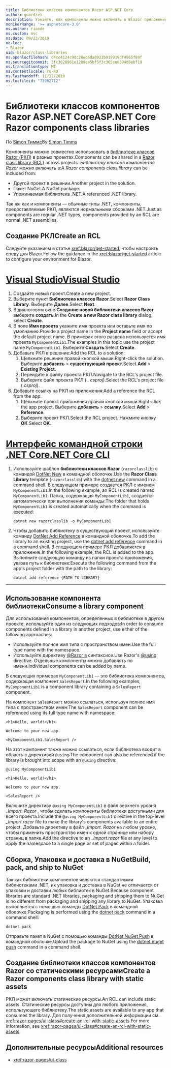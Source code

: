 ```yaml
---
title: Библиотеки классов компонентов Razor ASP.NET Core
author: guardrex
description: Узнайте, как компоненты можно включать в Blazor приложения из библиотеки внешних компонентов.
monikerRange: '>= aspnetcore-3.0'
ms.author: riande
ms.custom: mvc
ms.date: 09/23/2019
no-loc:
- Blazor
uid: blazor/class-libraries
ms.openlocfilehash: d4cc4124c9dc28ed6da0923b919919df4965f89f
ms.sourcegitcommit: 3fc3020961e1289ee5bf5f3c365ce8304d8ebf19
ms.translationtype: MT
ms.contentlocale: ru-RU
ms.lasthandoff: 11/12/2019
ms.locfileid: "73962712"
---
```

# <a name="aspnet-core-razor-components-class-libraries"></a><span data-ttu-id="92a5b-103">Библиотеки классов компонентов Razor ASP.NET Core</span><span class="sxs-lookup"><span data-stu-id="92a5b-103">ASP.NET Core Razor components class libraries</span></span>

<span data-ttu-id="92a5b-104">По [Simon Тиммс](https://github.com/stimms)</span><span class="sxs-lookup"><span data-stu-id="92a5b-104">By [Simon Timms](https://github.com/stimms)</span></span>

<span data-ttu-id="92a5b-105">Компоненты можно совместно использовать в [библиотеке классов Razor (РКЛ)](xref:razor-pages/ui-class) в разных проектах.</span><span class="sxs-lookup"><span data-stu-id="92a5b-105">Components can be shared in a [Razor class library (RCL)](xref:razor-pages/ui-class) across projects.</span></span> <span data-ttu-id="92a5b-106">*Библиотеку классов компонентов Razor* можно включать в:</span><span class="sxs-lookup"><span data-stu-id="92a5b-106">A *Razor components class library* can be included from:</span></span>

* <span data-ttu-id="92a5b-107">Другой проект в решении.</span><span class="sxs-lookup"><span data-stu-id="92a5b-107">Another project in the solution.</span></span>
* <span data-ttu-id="92a5b-108">Пакет NuGet.</span><span class="sxs-lookup"><span data-stu-id="92a5b-108">A NuGet package.</span></span>
* <span data-ttu-id="92a5b-109">Упоминаемая библиотека .NET.</span><span class="sxs-lookup"><span data-stu-id="92a5b-109">A referenced .NET library.</span></span>

<span data-ttu-id="92a5b-110">Так же как и компоненты — обычные типы .NET, компоненты, предоставляемые РКЛ, являются нормальными сборками .NET.</span><span class="sxs-lookup"><span data-stu-id="92a5b-110">Just as components are regular .NET types, components provided by an RCL are normal .NET assemblies.</span></span>

## <a name="create-an-rcl"></a><span data-ttu-id="92a5b-111">Создание РКЛ</span><span class="sxs-lookup"><span data-stu-id="92a5b-111">Create an RCL</span></span>

<span data-ttu-id="92a5b-112">Следуйте указаниям в статье <xref:blazor/get-started>, чтобы настроить среду для Blazor.</span><span class="sxs-lookup"><span data-stu-id="92a5b-112">Follow the guidance in the <xref:blazor/get-started> article to configure your environment for Blazor.</span></span>

# <a name="visual-studiotabvisual-studio"></a>[<span data-ttu-id="92a5b-113">Visual Studio</span><span class="sxs-lookup"><span data-stu-id="92a5b-113">Visual Studio</span></span>](#tab/visual-studio)

1. <span data-ttu-id="92a5b-114">Создайте новый проект.</span><span class="sxs-lookup"><span data-stu-id="92a5b-114">Create a new project.</span></span>
1. <span data-ttu-id="92a5b-115">Выберите пункт **Библиотека классов Razor**.</span><span class="sxs-lookup"><span data-stu-id="92a5b-115">Select **Razor Class Library**.</span></span> <span data-ttu-id="92a5b-116">Выберите **Далее**.</span><span class="sxs-lookup"><span data-stu-id="92a5b-116">Select **Next**.</span></span>
1. <span data-ttu-id="92a5b-117">В диалоговом окне **Создание новой библиотеки классов Razor** выберите **создать**.</span><span class="sxs-lookup"><span data-stu-id="92a5b-117">In the **Create a new Razor class library** dialog, select **Create**.</span></span>
1. <span data-ttu-id="92a5b-118">В поле **Имя проекта** укажите имя проекта или оставьте имя по умолчанию.</span><span class="sxs-lookup"><span data-stu-id="92a5b-118">Provide a project name in the **Project name** field or accept the default project name.</span></span> <span data-ttu-id="92a5b-119">В примерах этого раздела используется имя проекта `MyComponentLib1`.</span><span class="sxs-lookup"><span data-stu-id="92a5b-119">The examples in this topic use the project name `MyComponentLib1`.</span></span> <span data-ttu-id="92a5b-120">Выберите **Создать**.</span><span class="sxs-lookup"><span data-stu-id="92a5b-120">Select **Create**.</span></span>
1. <span data-ttu-id="92a5b-121">Добавьте РКЛ в решение:</span><span class="sxs-lookup"><span data-stu-id="92a5b-121">Add the RCL to a solution:</span></span>
   1. <span data-ttu-id="92a5b-122">Щелкните решение правой кнопкой мыши.</span><span class="sxs-lookup"><span data-stu-id="92a5b-122">Right-click the solution.</span></span> <span data-ttu-id="92a5b-123">Выберите **добавить** > **существующий проект**.</span><span class="sxs-lookup"><span data-stu-id="92a5b-123">Select **Add** > **Existing Project**.</span></span>
   1. <span data-ttu-id="92a5b-124">Перейдите к файлу проекта РКЛ.</span><span class="sxs-lookup"><span data-stu-id="92a5b-124">Navigate to the RCL's project file.</span></span>
   1. <span data-ttu-id="92a5b-125">Выберите файл проекта РКЛ ( *. csproj*).</span><span class="sxs-lookup"><span data-stu-id="92a5b-125">Select the RCL's project file (*.csproj*).</span></span>
1. <span data-ttu-id="92a5b-126">Добавьте ссылку на РКЛ из приложения:</span><span class="sxs-lookup"><span data-stu-id="92a5b-126">Add a reference the RCL from the app:</span></span>
   1. <span data-ttu-id="92a5b-127">Щелкните проект приложения правой кнопкой мыши.</span><span class="sxs-lookup"><span data-stu-id="92a5b-127">Right-click the app project.</span></span> <span data-ttu-id="92a5b-128">Выберите **добавить** > **ссылку**.</span><span class="sxs-lookup"><span data-stu-id="92a5b-128">Select **Add** > **Reference**.</span></span>
   1. <span data-ttu-id="92a5b-129">Выберите проект РКЛ.</span><span class="sxs-lookup"><span data-stu-id="92a5b-129">Select the RCL project.</span></span> <span data-ttu-id="92a5b-130">Нажмите кнопку **ОК**.</span><span class="sxs-lookup"><span data-stu-id="92a5b-130">Select **OK**.</span></span>

# <a name="net-core-clitabnetcore-cli"></a>[<span data-ttu-id="92a5b-131">Интерфейс командной строки .NET Core</span><span class="sxs-lookup"><span data-stu-id="92a5b-131">.NET Core CLI</span></span>](#tab/netcore-cli)

1. <span data-ttu-id="92a5b-132">Используйте шаблон **библиотеки классов Razor** (`razorclasslib`) с командой [DotNet New](/dotnet/core/tools/dotnet-new) в командной оболочке.</span><span class="sxs-lookup"><span data-stu-id="92a5b-132">Use the **Razor Class Library** template (`razorclasslib`) with the [dotnet new](/dotnet/core/tools/dotnet-new) command in a command shell.</span></span> <span data-ttu-id="92a5b-133">В следующем примере создается РКЛ с именем `MyComponentLib1`.</span><span class="sxs-lookup"><span data-stu-id="92a5b-133">In the following example, an RCL is created named `MyComponentLib1`.</span></span> <span data-ttu-id="92a5b-134">Папка, содержащая `MyComponentLib1`, создается автоматически при выполнении команды:</span><span class="sxs-lookup"><span data-stu-id="92a5b-134">The folder that holds `MyComponentLib1` is created automatically when the command is executed:</span></span>

   ```dotnetcli
   dotnet new razorclasslib -o MyComponentLib1
   ```

1. <span data-ttu-id="92a5b-135">Чтобы добавить библиотеку в существующий проект, используйте команду [DotNet Add Reference](/dotnet/core/tools/dotnet-add-reference) в командной оболочке.</span><span class="sxs-lookup"><span data-stu-id="92a5b-135">To add the library to an existing project, use the [dotnet add reference](/dotnet/core/tools/dotnet-add-reference) command in a command shell.</span></span> <span data-ttu-id="92a5b-136">В следующем примере РКЛ добавляется в приложение.</span><span class="sxs-lookup"><span data-stu-id="92a5b-136">In the following example, the RCL is added to the app.</span></span> <span data-ttu-id="92a5b-137">Выполните следующую команду из папки проекта приложения, указав путь к библиотеке:</span><span class="sxs-lookup"><span data-stu-id="92a5b-137">Execute the following command from the app's project folder with the path to the library:</span></span>

   ```dotnetcli
   dotnet add reference {PATH TO LIBRARY}
   ```

---

## <a name="consume-a-library-component"></a><span data-ttu-id="92a5b-138">Использование компонента библиотеки</span><span class="sxs-lookup"><span data-stu-id="92a5b-138">Consume a library component</span></span>

<span data-ttu-id="92a5b-139">Для использования компонентов, определенных в библиотеке в другом проекте, используйте один из следующих подходов:</span><span class="sxs-lookup"><span data-stu-id="92a5b-139">In order to consume components defined in a library in another project, use either of the following approaches:</span></span>

* <span data-ttu-id="92a5b-140">Используйте полное имя типа с пространством имен.</span><span class="sxs-lookup"><span data-stu-id="92a5b-140">Use the full type name with the namespace.</span></span>
* <span data-ttu-id="92a5b-141">Используйте директиву [\@Razor в](xref:mvc/views/razor#using) синтаксисе.</span><span class="sxs-lookup"><span data-stu-id="92a5b-141">Use Razor's [\@using](xref:mvc/views/razor#using) directive.</span></span> <span data-ttu-id="92a5b-142">Отдельные компоненты можно добавлять по имени.</span><span class="sxs-lookup"><span data-stu-id="92a5b-142">Individual components can be added by name.</span></span>

<span data-ttu-id="92a5b-143">В следующих примерах `MyComponentLib1` — это библиотека компонентов, содержащая компонент `SalesReport`.</span><span class="sxs-lookup"><span data-stu-id="92a5b-143">In the following examples, `MyComponentLib1` is a component library containing a `SalesReport` component.</span></span>

<span data-ttu-id="92a5b-144">На компонент `SalesReport` можно ссылаться, используя полное имя типа с пространством имен:</span><span class="sxs-lookup"><span data-stu-id="92a5b-144">The `SalesReport` component can be referenced using its full type name with namespace:</span></span>

```cshtml
<h1>Hello, world!</h1>

Welcome to your new app.

<MyComponentLib1.SalesReport />
```

<span data-ttu-id="92a5b-145">На этот компонент также можно ссылаться, если библиотека входит в область с директивой `@using`:</span><span class="sxs-lookup"><span data-stu-id="92a5b-145">The component can also be referenced if the library is brought into scope with an `@using` directive:</span></span>

```cshtml
@using MyComponentLib1

<h1>Hello, world!</h1>

Welcome to your new app.

<SalesReport />
```

<span data-ttu-id="92a5b-146">Включите директиву `@using MyComponentLib1` в файл верхнего уровня *_Import. Razor* , чтобы сделать компоненты библиотеки доступными для всего проекта.</span><span class="sxs-lookup"><span data-stu-id="92a5b-146">Include the `@using MyComponentLib1` directive in the top-level *_Import.razor* file to make the library's components available to an entire project.</span></span> <span data-ttu-id="92a5b-147">Добавьте директиву в файл *_Import. Razor* на любом уровне, чтобы применить пространство имен к одной странице или набору страниц в папке.</span><span class="sxs-lookup"><span data-stu-id="92a5b-147">Add the directive to an *_Import.razor* file at any level to apply the namespace to a single page or set of pages within a folder.</span></span>

## <a name="build-pack-and-ship-to-nuget"></a><span data-ttu-id="92a5b-148">Сборка, Упаковка и доставка в NuGet</span><span class="sxs-lookup"><span data-stu-id="92a5b-148">Build, pack, and ship to NuGet</span></span>

<span data-ttu-id="92a5b-149">Так как библиотеки компонентов являются стандартными библиотеками .NET, их упаковка и доставка в NuGet не отличается от упаковки и доставки любых библиотек в NuGet.</span><span class="sxs-lookup"><span data-stu-id="92a5b-149">Because component libraries are standard .NET libraries, packaging and shipping them to NuGet is no different from packaging and shipping any library to NuGet.</span></span> <span data-ttu-id="92a5b-150">Упаковка выполняется с помощью команды [DotNet Pack](/dotnet/core/tools/dotnet-pack) в командной оболочке:</span><span class="sxs-lookup"><span data-stu-id="92a5b-150">Packaging is performed using the [dotnet pack](/dotnet/core/tools/dotnet-pack) command in a command shell:</span></span>

```dotnetcli
dotnet pack
```

<span data-ttu-id="92a5b-151">Отправьте пакет в NuGet с помощью команды [DotNet NuGet Push](/dotnet/core/tools/dotnet-nuget-push) в командной оболочке.</span><span class="sxs-lookup"><span data-stu-id="92a5b-151">Upload the package to NuGet using the [dotnet nuget push](/dotnet/core/tools/dotnet-nuget-push) command in a command shell.</span></span>

## <a name="create-a-razor-components-class-library-with-static-assets"></a><span data-ttu-id="92a5b-152">Создание библиотеки классов компонентов Razor со статическими ресурсами</span><span class="sxs-lookup"><span data-stu-id="92a5b-152">Create a Razor components class library with static assets</span></span>

<span data-ttu-id="92a5b-153">РКЛ может включать статические ресурсы.</span><span class="sxs-lookup"><span data-stu-id="92a5b-153">An RCL can include static assets.</span></span> <span data-ttu-id="92a5b-154">Статические ресурсы доступны для любого приложения, использующего библиотеку.</span><span class="sxs-lookup"><span data-stu-id="92a5b-154">The static assets are available to any app that consumes the library.</span></span> <span data-ttu-id="92a5b-155">Для получения дополнительной информации см. <xref:razor-pages/ui-class#create-an-rcl-with-static-assets>.</span><span class="sxs-lookup"><span data-stu-id="92a5b-155">For more information, see <xref:razor-pages/ui-class#create-an-rcl-with-static-assets>.</span></span>

## <a name="additional-resources"></a><span data-ttu-id="92a5b-156">Дополнительные ресурсы</span><span class="sxs-lookup"><span data-stu-id="92a5b-156">Additional resources</span></span>

* <xref:razor-pages/ui-class>
